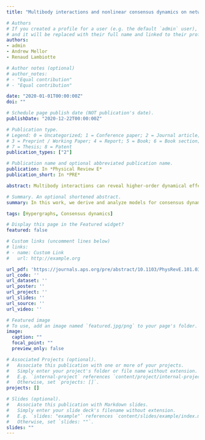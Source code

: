 ```yaml
---
title: "Multibody interactions and nonlinear consensus dynamics on networked systems"

# Authors
# If you created a profile for a user (e.g. the default `admin` user), write the username (folder name) here 
# and it will be replaced with their full name and linked to their profile.
authors:
- admin
- Andrew Mellor
- Renaud Lambiotte

# Author notes (optional)
# author_notes:
# - "Equal contribution"
# - "Equal contribution"

date: "2020-01-01T00:00:00Z"
doi: ""

# Schedule page publish date (NOT publication's date).
publishDate: "2020-12-22T00:00:00Z"

# Publication type.
# Legend: 0 = Uncategorized; 1 = Conference paper; 2 = Journal article;
# 3 = Preprint / Working Paper; 4 = Report; 5 = Book; 6 = Book section;
# 7 = Thesis; 8 = Patent
publication_types: ["2"]

# Publication name and optional abbreviated publication name.
publication: In *Physical Review E*
publication_short: In *PRE*

abstract: Multibody interactions can reveal higher-order dynamical effects that are not captured by traditional two-body network models. In this work, we derive and analyze models for consensus dynamics on hypergraphs, where nodes interact in groups rather than in pairs. Our work reveals that multibody dynamical effects that go beyond rescaled pairwise interactions can appear only if the interaction function is nonlinear, regardless of the underlying multibody structure. As a practical application, we introduce a specific nonlinear function to model three-body consensus, which incorporates reinforcing group effects such as peer pressure. Unlike consensus processes on networks, we find that the resulting dynamics can cause shifts away from the average system state. The nature of these shifts depends on a complex interplay between the distribution of the initial states, the underlying structure, and the form of the interaction function. By considering modular hypergraphs, we discover state-dependent, asymmetric dynamics between polarized clusters where multibody interactions make one cluster dominate the other.

# Summary. An optional shortened abstract.
summary: In this work, we derive and analyze models for consensus dynamics on hypergraphs, where nodes interact in groups rather than in pairs. Our work reveals that multibody dynamical effects that go beyond rescaled pairwise interactions can appear only if the interaction function is nonlinear.

tags: [Hypergraphs, Consensus dynamics]

# Display this page in the Featured widget?
featured: false

# Custom links (uncomment lines below)
# links:
# - name: Custom Link
#   url: http://example.org

url_pdf: 'https://journals.aps.org/pre/abstract/10.1103/PhysRevE.101.032310'
url_code: ''
url_dataset: ''
url_poster: ''
url_project: ''
url_slides: ''
url_source: ''
url_video: ''

# Featured image
# To use, add an image named `featured.jpg/png` to your page's folder. 
image:
  caption: ""
  focal_point: ""
  preview_only: false

# Associated Projects (optional).
#   Associate this publication with one or more of your projects.
#   Simply enter your project's folder or file name without extension.
#   E.g. `internal-project` references `content/project/internal-project/index.md`.
#   Otherwise, set `projects: []`.
projects: []

# Slides (optional).
#   Associate this publication with Markdown slides.
#   Simply enter your slide deck's filename without extension.
#   E.g. `slides: "example"` references `content/slides/example/index.md`.
#   Otherwise, set `slides: ""`.
slides: ""
---
```


